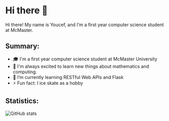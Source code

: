# Hi there 👋

Hi there! My name is Youcef, and I'm a first year computer science student at McMaster.

## Summary:

- 🎓 I'm a first year computer science student at McMaster University
- 🔭 I'm always excited to learn new things about mathematics and computing. 
- 🌱 I’m currently learning RESTful Web APIs and Flask
- ⚡ Fun fact: I ice skate as a hobby 

## Statistics:

![GitHub stats](https://github-readme-stats.vercel.app/api?username=youcefs21&count_private=true)



<!---
youcefs21/youcefs21 is a ✨ special ✨ repository because its `README.md` (this file) appears on your GitHub profile.
You can click the Preview link to take a look at your changes.
--->
